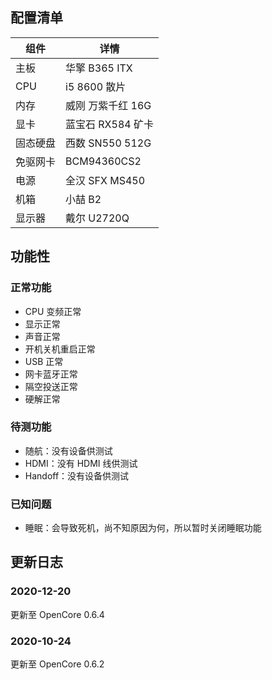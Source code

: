 ## 配置清单 ##

|组件|详情|
|-|-|
|主板|华擎 B365 ITX|
|CPU|i5 8600 散片|
|内存|威刚 万紫千红 16G|
|显卡|蓝宝石 RX584 矿卡|
|固态硬盘|西数 SN550 512G|
|免驱网卡|BCM94360CS2|
|电源|全汉 SFX MS450|
|机箱|小喆 B2|
|显示器|戴尔 U2720Q|

## 功能性 ##

### 正常功能 ###

- CPU 变频正常
- 显示正常
- 声音正常
- 开机关机重启正常
- USB 正常
- 网卡蓝牙正常
- 隔空投送正常
- 硬解正常

### 待测功能 ###

- 随航：没有设备供测试
- HDMI：没有 HDMI 线供测试
- Handoff：没有设备供测试

### 已知问题 ###

- 睡眠：会导致死机，尚不知原因为何，所以暂时关闭睡眠功能

## 更新日志 ##

### 2020-12-20 ###

更新至 OpenCore 0.6.4

### 2020-10-24 ###

更新至 OpenCore 0.6.2